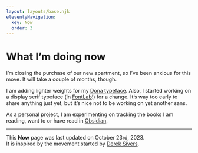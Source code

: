 ```yaml
---
layout: layouts/base.njk
eleventyNavigation:
  key: Now
  order: 3
---
```

<h1>What I’m doing now</h1>

I’m closing the purchase of our new apartment, so I’ve been anxious for this move. It will take a couple of months, though.

I am adding lighter weights for my [Dona typeface](https://www.harbortype.com/fonts/dona/). Also, I started working on a display serif typeface (in [FontLab](https://www.fontlab.com)!) for a change. It’s way too early to share anything just yet, but it’s nice not to be working on yet another sans.

As a personal project, I am experimenting on tracking the books I am reading, want to or have read in [Obsidian](https://obsidian.md).

---

This **Now** page was last updated on October 23rd, 2023.<br>
It is inspired by the movement started by [Derek Sivers](https://nownownow.com/about).
